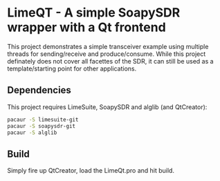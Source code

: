 # LimeQT - A simple SoapySDR wrapper with a Qt frontend
This project demonstrates a simple transceiver example using multiple threads for sending/receive and produce/consume. While this project definately does not cover all facettes of the SDR, it can still be used as a template/starting point for other applications.

## Dependencies
This project requires LimeSuite, SoapySDR and alglib (and QtCreator):

```sh
pacaur -S limesuite-git
pacaur -S soapysdr-git
pacaur -S alglib
```

## Build
Simply fire up QtCreator, load the LimeQt.pro and hit build.
